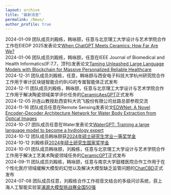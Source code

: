 ```yaml
---
layout: archive
title: "最新消息"
permalink: /News/
author_profile: true
---
```

2024-01-09 团队成员刘殿栋，韩咏颐，任意与北京理工大学设计与艺术学院合作工作在EIEDP 2025发表论文[When ChatGPT Meets Ceramics: How Far Are We?](https://papers.ssrn.com/sol3/papers.cfm?abstract_id=5088915)<br>
2024-01-06 团队成员刘殿栋，韩咏颐，任意在IEEE Journal of Biomedical and Health Informatics(IF:7.7，顶刊)发表论文[Taming Unleashed Large Language Models with Blockchain for Massive Personalized Reliable Healthcare](https://ieeexplore.ieee.org/document/10849673)<br>
2024-12-31 团队成员刘殿栋，任意，韩咏颐与西安电子科技大学杭州研究院合作工作用于审计区块链智能合约BUG的专属智能体正式发布<br>
2024-12-11 团队成员刘殿栋，韩咏颐，任意与北京理工大学设计与艺术学院合作工作用于解决陶瓷领域美学评价任务的[CeramicAesGPT](http://10.31.7.86/?p=25)正式发布<br>
2024-12-05 孙连山教授赴西安科大讯飞股份有限公司丝路总部参观交流<br>
2024-11-16 团队成员任意在Remote Sensing发表论文[EDWNet: A Novel Encoder–Decoder Architecture Network for Water Body Extraction from Optical Images](https://www.mdpi.com/2072-4292/16/22/4275)<br>
2024-10-27 团队成员任意在Water发表论文[WaterGPT: Training a large language model to become a hydrology expert](https://www.mdpi.com/2073-4441/16/21/3075)<br>
2024-10-12 团队成员韩咏颐获[2024年硕士研究生学业一等奖学金](https://dianzhi.www.sust.edu.cn/info/4765/41252.htm)<br>
2024-10-12 刘殿栋获[2024年硕士研究生国家奖学金](https://dianzhi.www.sust.edu.cn/info/4765/40962.htm)<br>
2024-10-01 团队成员韩咏颐，刘殿栋，任意与北京理工大学设计与艺术学院合作工作用于解决工艺美术陶瓷领域任务的[CeramicGPT](http://10.31.7.86/?p=25)正式发布<br>
2024-09-11 团队成员刘殿栋，韩咏颐，任意与南京大学鼓楼医院合作工作用于在个性化医疗领域缓解大模型的幻觉以及解决大模型缺乏监管问题的[ChatCBD](http://10.31.7.86/?p=19)正式发布<br>
2024-07-08 团队成员任意，刘殿栋合作工作视音文结合的多级问诊系统，获上海人工智能实验室[浦源大模型挑战赛全国50强](https://mp.weixin.qq.com/s/8t4LLrjdVd9NQHf5bO1XJg)<br>
